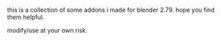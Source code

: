 
this is a collection of some addons i made for blender 2.79.
hope you find them helpful.

modify/use at your own risk.
